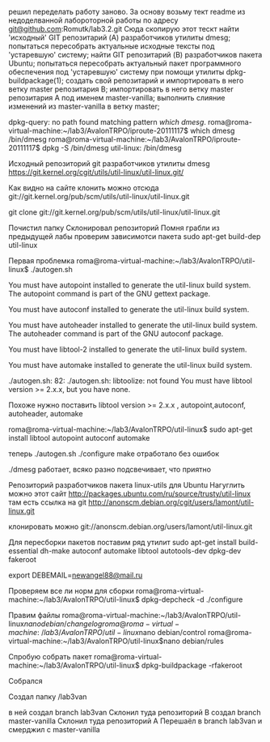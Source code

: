 решил переделать работу заново. За основу возьму тект readme из недоделванной лабороторной работы по адресу git@github.com:Romutk/lab3.2.git
Сюда скопирую этот тескт 
найти 'исходный' GIT репозитарий (A) разработчиков утилиты dmesg;
попытаться пересобрать актуальные исходные тексты под 'устаревшую' систему;
найти GIT репозитарий (B) разработчиков пакета Ubuntu;
попытаться пересобрать актуальный пакет программного обеспечения под 'устаревшую' систему при помощи утилиты dpkg-buildpackage(1);
создать свой репозитарий и импортировать в него ветку master репозитария B;
импортировать в него ветку master репозитария A под именем master-vanilla;
выполнить слияние изменений из master-vanilla в ветку master;



dpkg-query: no path found matching pattern *which dmesg*.
roma@roma-virtual-machine:~/lab3/AvalonTRPO/iproute-20111117$ which dmesg
/bin/dmesg
roma@roma-virtual-machine:~/lab3/AvalonTRPO/iproute-20111117$ dpkg -S /bin/dmesg
util-linux: /bin/dmesg
  

Исходный репозиторий git  разработчиков утилиты dmesg 
https://git.kernel.org/cgit/utils/util-linux/util-linux.git/

Как видно на сайте клонить можно отсюда
git://git.kernel.org/pub/scm/utils/util-linux/util-linux.git

git clone git://git.kernel.org/pub/scm/utils/util-linux/util-linux.git


Почистил папку
Склонировал репозиторий
Помня грабли из предыдущей лабы проверим зависимотси пакета
sudo apt-get build-dep util-linux


Первая проблемка
roma@roma-virtual-machine:~/lab3/AvalonTRPO/util-linux$ ./autogen.sh

You must have autopoint installed to generate the util-linux build system.
The autopoint command is part of the GNU gettext package.


You must have autoconf installed to generate the util-linux build system.


You must have autoheader installed to generate the util-linux build system.
The autoheader command is part of the GNU autoconf package.


You must have libtool-2 installed to generate the util-linux build system.


You must have automake installed to generate the util-linux build system.

./autogen.sh: 82: ./autogen.sh: libtoolize: not found
You must have libtool version >= 2.x.x, but you have none.



Похоже нужно поставить  libtool version >= 2.x.x ,  autopoint,autoconf, autoheader, automake



roma@roma-virtual-machine:~/lab3/AvalonTRPO/util-linux$ sudo apt-get install libtool autopoint autoconf automake

теперь ./autogen.sh ./configure make отработало без ошибок

./dmesg работает, всяко разно подсвечивает, что приятно



Репозиторий разработчиков пакета linux-utils для Ubuntu
Нагуглить можно этот сайт
http://packages.ubuntu.com/ru/source/trusty/util-linux
там есть ссылка на git
http://anonscm.debian.org/cgit/users/lamont/util-linux.git

клонировать можно 
git://anonscm.debian.org/users/lamont/util-linux.git

Для пересборки пакетов поставим ряд утилит
sudo apt-get install build-essential dh-make autoconf automake libtool autotools-dev dpkg-dev fakeroot

export DEBEMAIL=newangel88@mail.ru

Проверяем все ли норм для сборки
roma@roma-virtual-machine:~/lab3/AvalonTRPO/util-linux$ dpkg-depcheck -d ./configure

Правим файлы 
roma@roma-virtual-machine:~/lab3/AvalonTRPO/util-linux$nano debian/changelog
roma@roma-virtual-machine:~/lab3/AvalonTRPO/util-linux$nano debian/control
roma@roma-virtual-machine:~/lab3/AvalonTRPO/util-linux$nano debian/rules


Спробую собрать пакет 
roma@roma-virtual-machine:~/lab3/AvalonTRPO/util-linux$ dpkg-buildpackage -rfakeroot


Собрался


Создал папку /lab3van

в ней создал branch lab3van
Склонил туда репозиторий B
создал branch master-vanilla
Склонил туда репозиторий A
Перешаёл в branch lab3van и смерджил с master-vanilla

